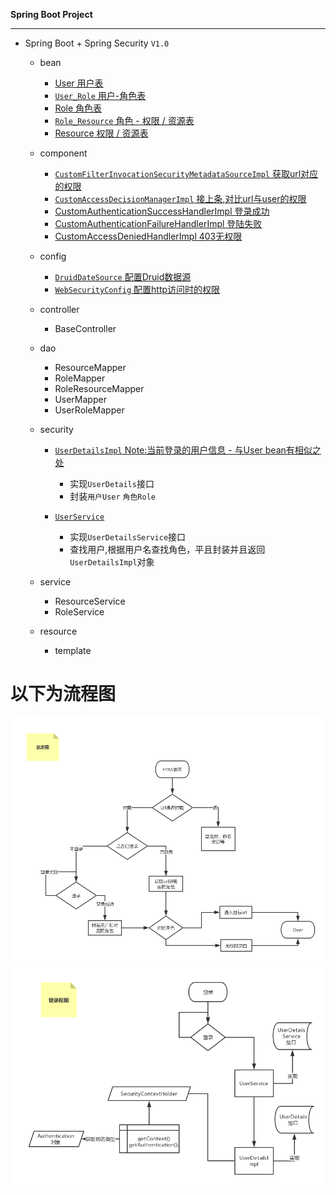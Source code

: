 **Spring Boot Project**


---
* Spring Boot + Spring Security `V1.0`
  * bean
    * [User 用户表](https://github.com/MAOA-L/demo/blob/master/src/main/java/top/cyanzoy/demo/bean/User.java)
    * [`User_Role` 用户-角色表]()
    * [Role 角色表]()
    * [`Role_Resource` 角色 - 权限 / 资源表]()
    * [Resource 权限 / 资源表]()
  * component
    * [`CustomFilterInvocationSecurityMetadataSourceImpl` 获取url对应的权限]()
    * [`CustomAccessDecisionManagerImpl` 接上条,对比url与user的权限]()
    * [CustomAuthenticationSuccessHandlerImpl 登录成功]()
    * [CustomAuthenticationFailureHandlerImpl 登陆失败]()
    * [CustomAccessDeniedHandlerImpl 403无权限]()
  * config
    * [`DruidDateSource` 配置Druid数据源]()
    * [`WebSecurityConfig` 配置http访问时的权限]()
  * controller
    * BaseController
  * dao
    * ResourceMapper
    * RoleMapper
    * RoleResourceMapper
    * UserMapper
    * UserRoleMapper
  * security
    
    * [`UserDetailsImpl` Note:当前登录的用户信息 - 与User bean有相似之处]()
        + 实现`UserDetails`接口
        + 封装`用户User` `角色Role`
        
    * [`UserService`]()
        + 实现`UserDetailsService`接口
        + 查找用户,根据用户名查找角色，平且封装并且返回`UserDetailsImpl`对象
    
  * service
    * ResourceService
    * RoleService
  * resource
    * template
    
  
  
 # 以下为流程图
 ![总流程图](https://github.com/MAOA-L/demo/blob/master/src/main/resources/static/images/ExplainThePriciple/总流程.jpg)
 ![登录流程图](https://github.com/MAOA-L/demo/blob/master/src/main/resources/static/images/ExplainThePriciple/登陆流程.jpg)
 
  
  
  
  
  
  
  
  
  
  
  
  
  
  
  
  
  
  
  
  
  
  
  